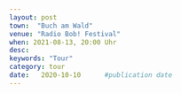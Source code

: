 ```yaml
---
layout: post
town:  "Buch am Wald"
venue: "Radio Bob! Festival"
when: 2021-08-13, 20:00 Uhr
desc: 
keywords: "Tour"
category: tour
date:   2020-10-10 		#publication date
---
```


